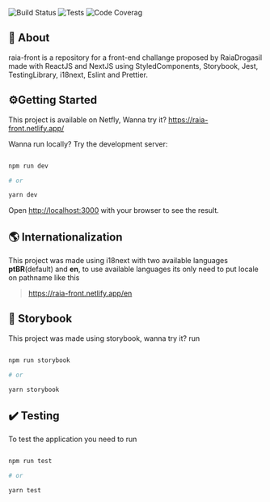 ![Build Status](https://img.shields.io/netlify/c38f8f64-20ce-4979-930f-c60a24dec39d?label=build) ![Tests](https://img.shields.io/badge/tests-21%20passed-brightgreen) ![Code Coverag](https://img.shields.io/badge/coverage-100%25-brightgreen)

## 📃 About

raia-front is a repository for a front-end challange proposed by RaiaDrogasil made with ReactJS and NextJS using StyledComponents, Storybook, Jest, TestingLibrary, i18next, Eslint and Prettier.

## ⚙️Getting Started

This project is available on Netfly, Wanna try it?
https://raia-front.netlify.app/

Wanna run locally? Try the development server:

```bash

npm run dev

# or

yarn dev

```

Open [http://localhost:3000](http://localhost:3000) with your browser to see the result.

## 🌎 Internationalization

This project was made using i18next with two available languages **ptBR**(default) and **en**, to use available languages its only need to put locale on pathname like this

> https://raia-front.netlify.app/en

## 📔 Storybook

This project was made using storybook, wanna try it? run

```bash

npm run storybook

# or

yarn storybook

```

## ✔️ Testing

To test the application you need to run

```bash

npm run test

# or

yarn test

```
